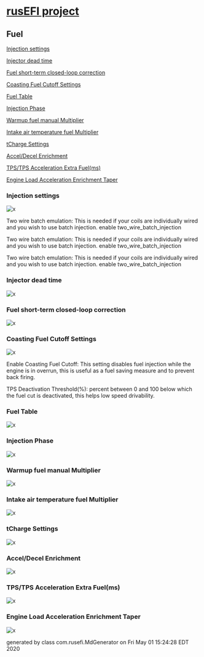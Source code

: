 # [rusEFI project](rusEFI-project)
## Fuel
[Injection settings](#injection-settings)

[Injector dead time](#injector-dead-time)

[Fuel short-term closed-loop correction](#fuel-short-term-closed-loop-correction)

[Coasting Fuel Cutoff Settings](#coasting-fuel-cutoff-settings)

[Fuel Table](#fuel-table)

[Injection Phase](#injection-phase)

[Warmup fuel manual Multiplier](#warmup-fuel-manual-multiplier)

[Intake air temperature fuel Multiplier](#intake-air-temperature-fuel-multiplier)

[tCharge Settings](#tcharge-settings)

[Accel/Decel Enrichment](#accel/decel-enrichment)

[TPS/TPS Acceleration Extra Fuel(ms)](#tps/tps-acceleration-extra-fuel(ms))

[Engine Load Acceleration Enrichment Taper](#engine-load-acceleration-enrichment-taper)

### Injection settings
![x](./Overview/TS_generated/dialog_Injection_settings.png)

Two wire batch emulation: This is needed if your coils are individually wired and you wish to use batch injection.
enable two_wire_batch_injection

Two wire batch emulation: This is needed if your coils are individually wired and you wish to use batch injection.
enable two_wire_batch_injection

Two wire batch emulation: This is needed if your coils are individually wired and you wish to use batch injection.
enable two_wire_batch_injection

### Injector dead time
![x](./Overview/TS_generated/dialog_Injector_dead_time.png)

### Fuel short-term closed-loop correction
![x](./Overview/TS_generated/dialog_Fuel_short-term_closed-loop_correction.png)

### Coasting Fuel Cutoff Settings
![x](./Overview/TS_generated/dialog_Coasting_Fuel_Cutoff_Settings.png)

Enable Coasting Fuel Cutoff: This setting disables fuel injection while the engine is in overrun, this is useful as a fuel saving measure and to prevent back firing.

TPS Deactivation Threshold(%): percent between 0 and 100 below which the fuel cut is deactivated, this helps low speed drivability.

### Fuel Table
![x](./Overview/TS_generated/dialog_Fuel_Table.png)

### Injection Phase
![x](./Overview/TS_generated/dialog_Injection_Phase.png)

### Warmup fuel manual Multiplier
![x](./Overview/TS_generated/dialog_Warmup_fuel_manual_Multiplier.png)

### Intake air temperature fuel Multiplier
![x](./Overview/TS_generated/dialog_Intake_air_temperature_fuel_Multiplier.png)

### tCharge Settings
![x](./Overview/TS_generated/dialog_tCharge_Settings.png)

### Accel/Decel Enrichment
![x](./Overview/TS_generated/dialog_Accel_Decel_Enrichment.png)

### TPS/TPS Acceleration Extra Fuel(ms)
![x](./Overview/TS_generated/dialog_TPS_TPS_Acceleration_Extra_Fuelms.png)

### Engine Load Acceleration Enrichment Taper
![x](./Overview/TS_generated/dialog_Engine_Load_Acceleration_Enrichment_Taper.png)


generated by class com.rusefi.MdGenerator on Fri May 01 15:24:28 EDT 2020
